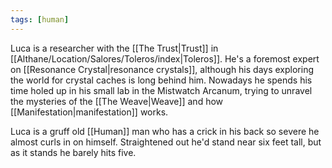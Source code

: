 ```yaml
---
tags: [human]
---
```


Luca is a researcher with the [[The Trust|Trust]] in [[Althane/Location/Salores/Toleros/index|Toleros]]. He's a foremost expert on [[Resonance Crystal|resonance crystals]], although his days exploring the world for crystal caches is long behind him. Nowadays he spends his time holed up in his small lab in the Mistwatch Arcanum, trying to unravel the mysteries of the [[The Weave|Weave]] and how [[Manifestation|manifestation]] works.

Luca is a gruff old [[Human]] man who has a crick in his back so severe he almost curls in on himself. Straightened out he'd stand near six feet tall, but as it stands he barely hits five.
